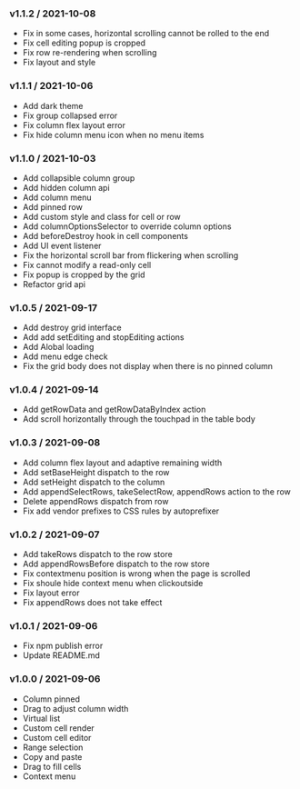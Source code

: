 ### v1.1.2 / 2021-10-08

- Fix in some cases, horizontal scrolling cannot be rolled to the end
- Fix cell editing popup is cropped
- Fix row re-rendering when scrolling
- Fix layout and style

### v1.1.1 / 2021-10-06

- Add dark theme
- Fix group collapsed error
- Fix column flex layout error
- Fix hide column menu icon when no menu items

### v1.1.0 / 2021-10-03

- Add collapsible column group
- Add hidden column api
- Add column menu
- Add pinned row
- Add custom style and class for cell or row
- Add columnOptionsSelector to override column options
- Add beforeDestroy hook in cell components
- Add UI event listener
- Fix the horizontal scroll bar from flickering when scrolling
- Fix cannot modify a read-only cell
- Fix popup is cropped by the grid
- Refactor grid api

### v1.0.5 / 2021-09-17

- Add destroy grid interface
- Add add setEditing and stopEditing actions
- Add Alobal loading
- Add menu edge check
- Fix the grid body does not display when there is no pinned column

### v1.0.4 / 2021-09-14

- Add getRowData and getRowDataByIndex action
- Add scroll horizontally through the touchpad in the table body

### v1.0.3 / 2021-09-08

- Add column flex layout and adaptive remaining width
- Add setBaseHeight dispatch to the row
- Add setHeight dispatch to the column
- Add appendSelectRows, takeSelectRow, appendRows action to the row
- Delete appendRows dispatch from row
- Fix add vendor prefixes to CSS rules by autoprefixer

### v1.0.2 / 2021-09-07

- Add takeRows dispatch to the row store
- Add appendRowsBefore dispatch to the row store
- Fix contextmenu position is wrong when the page is scrolled
- Fix shoule hide context menu when clickoutside
- Fix layout error
- Fix appendRows does not take effect

### v1.0.1 / 2021-09-06

- Fix npm publish error
- Update README.md

### v1.0.0 / 2021-09-06

- Column pinned
- Drag to adjust column width
- Virtual list
- Custom cell render
- Custom cell editor
- Range selection
- Copy and paste
- Drag to fill cells
- Context menu

